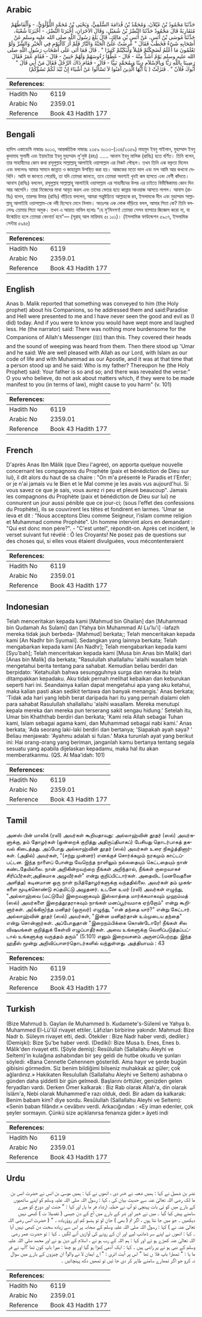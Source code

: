 ## Arabic


<div dir="rtl" lang="ar" style={{fontSize:'larger',backgroundColor:'#f8f9fa',padding:20}}>
حَدَّثَنَا مَحْمُودُ بْنُ غَيْلاَنَ، وَمُحَمَّدُ بْنُ قُدَامَةَ السُّلَمِيُّ، وَيَحْيَى بْنُ مُحَمَّدٍ اللُّؤْلُؤِيُّ، - وَأَلْفَاظُهُمْ مُتَقَارِبَةٌ قَالَ مَحْمُودٌ حَدَّثَنَا النَّضْرُ بْنُ شُمَيْلٍ، وَقَالَ الآخَرَانِ، أَخْبَرَنَا النَّضْرُ، - أَخْبَرَنَا شُعْبَةُ، حَدَّثَنَا مُوسَى بْنُ أَنَسٍ، عَنْ أَنَسِ بْنِ مَالِكٍ، قَالَ بَلَغَ رَسُولَ اللَّهِ صلى الله عليه وسلم عَنْ أَصْحَابِهِ شَىْءٌ فَخَطَبَ فَقَالَ ‏"‏ عُرِضَتْ عَلَىَّ الْجَنَّةُ وَالنَّارُ فَلَمْ أَرَ كَالْيَوْمِ فِي الْخَيْرِ وَالشَّرِّ وَلَوْ تَعْلَمُونَ مَا أَعْلَمُ لَضَحِكْتُمْ قَلِيلاً وَلَبَكَيْتُمْ كَثِيرًا ‏"‏ ‏.‏ قَالَ فَمَا أَتَى عَلَى أَصْحَابِ رَسُولِ اللَّهِ صلى الله عليه وسلم يَوْمٌ أَشَدُّ مِنْهُ - قَالَ - غَطَّوْا رُءُوسَهُمْ وَلَهُمْ خَنِينٌ - قَالَ - فَقَامَ عُمَرُ فَقَالَ رَضِينَا بِاللَّهِ رَبًّا وَبِالإِسْلاَمِ دِينًا وَبِمُحَمَّدٍ نَبِيًّا - قَالَ - فَقَامَ ذَاكَ الرَّجُلُ فَقَالَ مَنْ أَبِي قَالَ ‏"‏ أَبُوكَ فُلاَنٌ ‏"‏ ‏.‏ فَنَزَلَتْ ‏(‏ يَا أَيُّهَا الَّذِينَ آمَنُوا لاَ تَسْأَلُوا عَنْ أَشْيَاءَ إِنْ تُبْدَ لَكُمْ تَسُؤْكُمْ‏)‏
</div>
<div style={{backgroundColor:'#f8f9fa',padding:20, marginBottom: 10}}><table> <thead> <tr> <th>References:</th> <th></th> </tr> </thead> <tbody><tr><td>Hadith No</td><td>6119</td></tr><tr><td>Arabic No</td><td>2359.01</td></tr><tr><td>Reference</td><td>Book 43 Hadith 177</td></tr></tbody></table></div>

## Bengali


<div dir="ltr" lang="bn" style={{fontSize:'larger',backgroundColor:'#f8f9fa',padding:20}}>
হাদিস একাডেমি নাম্বারঃ ৬০১৩, আন্তর্জাতিক নাম্বারঃ ২৩৫৯ ৬০১৩-(১৩৪/২৩৫৯) মাহমুদ ইবনু গাইলান, মুহাম্মাদ ইবনু কুদামাহ সুলামী এবং ইয়াহইয়া ইবনু মুহাম্মাদ লু'লুঈ (রহঃ) ...... আনাস ইবনু মালিক (রাযিঃ) হতে বর্ণিত। তিনি বলেন, তার সাহাবীদের কোন কথা রসূলুল্লাহ সাল্লাল্লাহু আলাইহি ওয়াসাল্লাম এর নিকট পৌছল। তখন তিনি এক বক্তৃতা দিলেন এবং বললেনঃ আমার সামনে জান্নাত ও জাহান্নাম উপস্থিত করা হয়। আজকের মতো ভাল এবং মন্দ আমি আর কখনো দেখিনি। আমি যা জানতে পেরেছি, তা যদি তোমরা জানতে, তবে তোমরা অবশ্যই খুবই কম হাসতে এবং বেশী কাঁদতে। আনাস (রাযিঃ) বললেন, রসূলুল্লাহ সাল্লাল্লাহু আলাইহি ওয়াসাল্লাম এর সাহাবীদের উপর এর চাইতে বিভীষিকাময় কোন দিন আর আসেনি। তারা নিজেদের মাথা আবৃত করল এবং তাদের ভেতর হতে কান্নার আওয়াজ আসতে লাগল। আনাস (রাযিঃ) বলেন, তারপর উমার (রাযিঃ) দাঁড়িয়ে বললেন, আমরা সন্তুষ্টচিত্তে আল্লাহকে রব, ইসলামকে দীন এবং মুহাম্মাদ সাল্লাল্লাহু আলাইহি ওয়াসাল্লাম-কে নবী হিসেবে মেনে নিলাম। অতঃপর এক লোক দাঁড়িয়ে বলল, আমার পিতা কে? তিনি বললেনঃ তোমার পিতা অমুক। তখন এ আয়াত নাযিল হলোঃ “হে মু’মিনগণ! তোমরা সেসব ব্যাপারে জিজ্ঞেস করো না, যা উন্মোচিত হলে তোমরা বেদনার্ত হবে”— (সূরাহ্ আল মায়িদাহ ৫ঃ ১০১)। (ইসলামিক ফাউন্ডেশন ৫৯০৭, ইসলামিক সেন্টার ৫৯৪৫)
</div>
<div style={{backgroundColor:'#f8f9fa',padding:20, marginBottom: 10}}><table> <thead> <tr> <th>References:</th> <th></th> </tr> </thead> <tbody><tr><td>Hadith No</td><td>6119</td></tr><tr><td>Arabic No</td><td>2359.01</td></tr><tr><td>Reference</td><td>Book 43 Hadith 177</td></tr></tbody></table></div>

## English


<div dir="ltr" lang="en" style={{fontSize:'larger',backgroundColor:'#f8f9fa',padding:20}}>
Anas b. Malik reported that something was conveyed to him (the Holy prophet) about his Companions, so he addressed them and said:Paradise and Hell were presented to me and I have never seen the good and evil as (I did) today. And if you were to know you would have wept more and laughed less. He (the narrator) said: There was nothing more burdensome for the Companions of Allah's Messenger (ﷺ) than this. They covered their heads and the sound of weeping was heard from them. Then there stood up 'Umar and he said: We are well pleased with Allah as our Lord, with Islam as our code of life and with Muhammad as our Apostle, and it was at that time that a person stood up and he said: Who is my father? Thereupon he (the Holy Prophet) said: Your father is so and so; and there was revealed the verse:" O you who believe, do not ask about matters which, if they were to be made manifest to you (in terms of law), might cause to you harm" (v. 101)
</div>
<div style={{backgroundColor:'#f8f9fa',padding:20, marginBottom: 10}}><table> <thead> <tr> <th>References:</th> <th></th> </tr> </thead> <tbody><tr><td>Hadith No</td><td>6119</td></tr><tr><td>Arabic No</td><td>2359.01</td></tr><tr><td>Reference</td><td>Book 43 Hadith 177</td></tr></tbody></table></div>

## French


<div dir="ltr" lang="fr" style={{fontSize:'larger',backgroundColor:'#f8f9fa',padding:20}}>
D'après Anas Ibn Mâlik (que Dieu l'agrée), on apporta quelque nouvelle concernant les compagnons du Prophète (paix et bénédiction de Dieu sur lui), il dit alors du haut de sa chaire : "On m'a présenté le Paradis et l'Enfer; or je n'ai jamais vu le Bien et le Mal comme je les avais vus aujourd'hui. Si vous savez ce que je sais, vous aurez ri peu et pleuré beaucoup". Jamais les compagnons du Prophète (paix et bénédiction de Dieu sur lui) ne connurent un jour aussi pénible que ce jour-ci; (sous l'effet des confessions du Prophète), ils se couvrirent les têtes et fondirent en larmes. 'Umar se leva et dit : "Nous acceptons Dieu comme Seigneur, l'islam comme religion et Muhammad comme Prophète". Un homme intervint alors en demandant : "Qui est donc mon père?". - "C'est untel", répondit-on. Après cet incident, le verset suivant fut révélé : Ô les Croyants! Ne posez pas de questions sur des choses qui, si elles vous étaient divulguées, vous mécontenteraient
</div>
<div style={{backgroundColor:'#f8f9fa',padding:20, marginBottom: 10}}><table> <thead> <tr> <th>References:</th> <th></th> </tr> </thead> <tbody><tr><td>Hadith No</td><td>6119</td></tr><tr><td>Arabic No</td><td>2359.01</td></tr><tr><td>Reference</td><td>Book 43 Hadith 177</td></tr></tbody></table></div>

## Indonesian


<div dir="ltr" lang="id" style={{fontSize:'larger',backgroundColor:'#f8f9fa',padding:20}}>
Telah menceritakan kepada kami [Mahmud bin Ghailan] dan [Muhammad bin Qudamah As Sulami] dan [Yahya bin Muhammad Al Lu'lu'i] -lafazh mereka tidak jauh berbeda- [Mahmud] berkata;; Telah menceritakan kepada kami [An Nadhr bin Syumail]. Sedangkan yang lainnya berkata; Telah mengabarkan kepada kami [An Nadhr]; Telah mengabarkan kepada kami [Syu'bah]; Telah menceritakan kepada kami [Musa bin Anas bin Malik] dari [Anas bin Malik] dia berkata; "Rasulullah shallallahu 'alaihi wasallam telah mengetahui berita tentang para sahabat. Kemudian beliau berdiri dan berpidato: 'Ketahuilah bahwa sesungguhnya surga dan neraka itu telah ditampakkan kepadaku. Aku tidak pernah melihat kebaikan dan keburukan seperti hari ini. Seandainya kalian dapat mengetahui apa yang aku ketahui, maka kalian pasti akan sedikit tertawa dan banyak menangis.' Anas berkata; 'Tidak ada hari yang lebih berat daripada hari itu yang pernah dialami oleh para sahabat Rasulullah shallallahu 'alaihi wasallam. Mereka menutupi kepala mereka dan mereka pun terserang sakit sengau hidung.' Setelah itu, Umar bin Khaththab berdiri dan berkata; 'Kami rela Allah sebagai Tuhan kami, Islam sebagai agama kami, dan Muhammad sebagai nabi kami.' Anas berkata; 'Ada seorang laki-laki berdiri dan bertanya; 'Siapakah ayah saya? ' Beliau menjawab: 'Ayahmu adalah si fulan.' Maka turunlah ayat yang berikut ini: Hai orang-orang yang beriman, janganlah kamu bertanya tentang segala sesuatu yang apabila dijelaskan kepadamu, maka hal itu akan memberatkanmu. (QS. Al Maa'idah: 101)
</div>
<div style={{backgroundColor:'#f8f9fa',padding:20, marginBottom: 10}}><table> <thead> <tr> <th>References:</th> <th></th> </tr> </thead> <tbody><tr><td>Hadith No</td><td>6119</td></tr><tr><td>Arabic No</td><td>2359.01</td></tr><tr><td>Reference</td><td>Book 43 Hadith 177</td></tr></tbody></table></div>

## Tamil


<div dir="ltr" lang="ta" style={{fontSize:'larger',backgroundColor:'#f8f9fa',padding:20}}>
அனஸ் பின் மாலிக் (ரலி) அவர்கள் கூறியதாவது: அல்லாஹ்வின் தூதர் (ஸல்) அவர்களுக்கு, தம் தோழர்கள் (ஒன்றைக் குறித்து அதிருப்தியாகப்) பேசியது தொடர்பாகத் தகவல் கிடைத்தது. அப்போது அல்லாஹ்வின் தூதர் (ஸல்) அவர்கள் உரை நிகழ்த்தினார்கள். (அதில்) அவர்கள், "(சற்று முன்னர்) எனக்குச் சொர்க்கமும் நரகமும் காட்டப்பட்டன. இந்த நாளைப் போன்று வேறெந்த நாளிலும் நல்லதையும் கெட்டதையும் நான் கண்டதேயில்லை. நான் அறிகின்றவற்றை நீங்கள் அறிந்தால், நீங்கள் குறைவாகச் சிரிப்பீர்கள்;அதிகமாக அழுவீர்கள்" என்று குறிப்பிட்டார்கள். அதைவிட (மனவேதனை அளித்த) கடினமான ஒரு நாள் நபித்தோழர்களுக்கு வந்ததில்லை. அவர்கள் தம் முகங்களை மூடிக்கொண்டு சப்தமிட்டு அழுதனர். உடனே உமர் (ரலி) அவர்கள் எழுந்து, "அல்லாஹ்வை (மட்டுமே) இறைவனாகவும் இஸ்லாத்தை மார்க்கமாகவும் முஹம்மத் (ஸல்) அவர்களை இறைத்தூதராகவும் நாங்கள் மனப்பூர்வமாக ஏற்றோம்" என்று கூறினார்கள். அ(ங்கிரு)ந்த மனிதர் (ஒருவர்) எழுந்து, "என் தந்தை யார்?" என்று கேட்டார். அல்லாஹ்வின் தூதர் (ஸல்) அவர்கள், "இன்ன மனிதர்தான் உம்முடைய தந்தை" என்று சொன்னார்கள். அப்போதுதான் "இறைநம்பிக்கை கொண்டோரே! நீங்கள் சில விஷயங்கள் குறித்துக் கேள்வி எழுப்பாதீர்கள். அவை உங்களுக்கு வெளிப்படுத்தப்பட்டால் உங்களுக்கு வருத்தம் தரும்" (5:101) எனும் இறைவசனம் அருளப்பெற்றது. இந்த ஹதீஸ் மூன்று அறிவிப்பாளர்தொடர்களில் வந்துள்ளது. அத்தியாயம் : 43
</div>
<div style={{backgroundColor:'#f8f9fa',padding:20, marginBottom: 10}}><table> <thead> <tr> <th>References:</th> <th></th> </tr> </thead> <tbody><tr><td>Hadith No</td><td>6119</td></tr><tr><td>Arabic No</td><td>2359.01</td></tr><tr><td>Reference</td><td>Book 43 Hadith 177</td></tr></tbody></table></div>

## Turkish


<div dir="ltr" lang="tr" style={{fontSize:'larger',backgroundColor:'#f8f9fa',padding:20}}>
(Bize Mahmud b. Gaylan ile Muhammed b. Kudamete's-Sülemî ve Yahya b. Muhammed El-Lü'lüî rivayet ettiler. Lâfızları bir­birine yakındır. Mahmud: Bize Nadr b. Süleym rivayet etti, dedi. Ötekiler : Bize Nadr haber verdi, dediler.) (Demişki): Bize Şu'be haber verdi. (Dediki): Bize Musa b. Enes, Enes b. Mâlik'den rivayet etti. (Şöyle demiş): Resûlullah (Sallallahu Aleyhi ve Seltem)'in kulağına ashabından bir şey geldi de hutbe okudu ve şunları söyledi: «Bana Cennetle Cehennem gösterildi. Ama hayır ve şerde bugün gibisini görmedim. Siz benim bildiğimi bilseniz muhakkak az güler; çok ağlardınız.» Hakikaten Resulullah (Sallallahu Aleyhi ve Seltem) ashabına o günden daha şiddetli bir gün gelmedi. Başlarını örttüler, genizden gelen feryadları vardı. Derken Ömer kalkarak : Biz Rab olarak Allah'a, din olarak İslâm'a, Nebi olarak Muhammed'e razı olduk, dedi. Bir adam da kalkarak: Benim babam kim? diye sordu. Resûlullah (Sallallahu Aleyhi ve Seltem): «Senin baban filândır.» cevâbını verdi. Arkacığından : «Ey iman edenler, çok şeyler sormayın. Çünkü size açıklanırsa fenanıza gider.» âyeti indi
</div>
<div style={{backgroundColor:'#f8f9fa',padding:20, marginBottom: 10}}><table> <thead> <tr> <th>References:</th> <th></th> </tr> </thead> <tbody><tr><td>Hadith No</td><td>6119</td></tr><tr><td>Arabic No</td><td>2359.01</td></tr><tr><td>Reference</td><td>Book 43 Hadith 177</td></tr></tbody></table></div>

## Urdu


<div dir="rtl" lang="ur" style={{fontSize:'larger',backgroundColor:'#f8f9fa',padding:20}}>
نضر بن شمیل نے کہا : ہمیں شعبہ نے خبر دی ، انھوں نے کہا : ہمیں موسیٰ بن انس نے حضرت انس بن ما لک رضی اللہ تعالیٰ عنہ سے حدیث بیان کی ، کہا : رسول اللہ صلی اللہ علیہ وسلم کو اپنے ساتھیوں کے بارے میں کو ئی بات پہنچی تو آپ نے خطبہ ارشاد فر ما یا, اور کہا : " جنت اور دوزخ کو میرے سامنے پیش کیا گیا ۔ میں نے خیر اور شر کے بارے میں آج کے دن جیسی ( تفصیلا ت ) کبھی نہیں دیکھیں ۔ جو میں جا نتا ہوں ، اگر تم ( بھی ) جان لو تو ہنسو کم اور روؤزیادہ ۔ " ( حضرت انس رضی اللہ تعالیٰ عنہ نے ) کہا : رسول اللہ صلی اللہ علیہ وسلم کے صحابہ پر اس سے زیادہ سخت دن کبھی نہیں آیا ۔ کہا : انھوں نے اپنے سر ڈھانپ لیے اور ان کے رونے کی آوازیں آنے لگیں ۔ کہا : تو حضرت عمر رضی اللہ تعالیٰ عنہ کھڑے ہو ئے اور کہا : ہم اللہ کے رب ہو نے ، اسلام کے دین ہو نے اور محمد صلی اللہ علیہ وسلم کے نبی ہو نے پر راضی ہیں ۔ کہا : ایک آدمی کھڑا ہو گیا اور پو چھا : میرا باپ کون تھا ؟آپ نے فر ما یا : " تمھارا باپ فلا ں تھا " اس پر آیت اتری : " اے ایمان لا نے والو! ان چیزوں کے بارے میں سوال نہ کرو جو اگر تمھارے سامنے ظاہر کر دی جا ئیں تو تمھیں دکھ پہنچائیں ۔
</div>
<div style={{backgroundColor:'#f8f9fa',padding:20, marginBottom: 10}}><table> <thead> <tr> <th>References:</th> <th></th> </tr> </thead> <tbody><tr><td>Hadith No</td><td>6119</td></tr><tr><td>Arabic No</td><td>2359.01</td></tr><tr><td>Reference</td><td>Book 43 Hadith 177</td></tr></tbody></table></div>